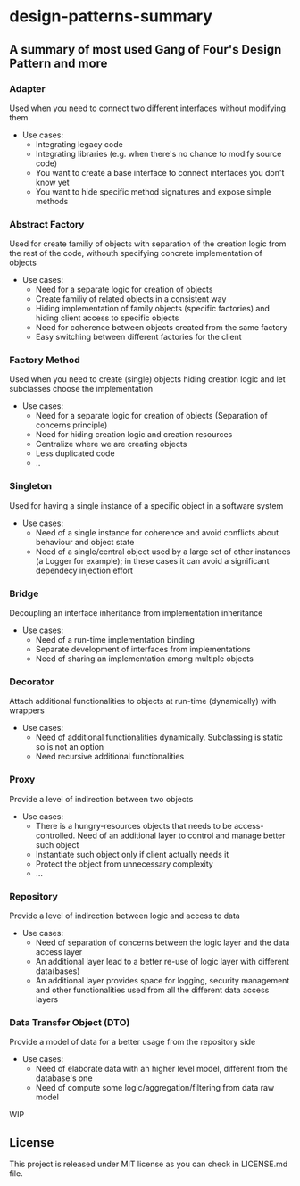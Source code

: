 # design-patterns-summary

## A summary of most used Gang of Four's Design Pattern and more

### Adapter
Used when you need to connect two different interfaces without modifying them

* Use cases: 
  - Integrating legacy code
  - Integrating libraries (e.g. when there's no chance to modify source code)
  - You want to create a base interface to connect interfaces you don't know yet
  - You want to hide specific method signatures and expose simple methods

### Abstract Factory
Used for create familiy of objects with separation of the creation logic from the rest of the code, withouth specifying concrete implementation of objects

* Use cases: 
  - Need for a separate logic for creation of objects
  - Create familiy of related objects in a consistent way
  - Hiding implementation of family objects (specific factories) and hiding client access to specific objects
  - Need for coherence between objects created from the same factory
  - Easy switching between different factories for the client

### Factory Method
Used when you need to create (single) objects hiding creation logic and let subclasses choose the implementation

* Use cases:  
  - Need for a separate logic for creation of objects (Separation of concerns principle)
  - Need for hiding creation logic and creation resources
  - Centralize where we are creating objects
  - Less duplicated code
  - ..
  
### Singleton
Used for having a single instance of a specific object in a software system

* Use cases:  
  - Need of a single instance for coherence and avoid conflicts about behaviour and object state
  - Need of a single/central object used by a large set of other instances (a Logger for example); in these cases it can avoid a significant dependecy injection effort
  
### Bridge
Decoupling an interface inheritance from implementation inheritance

* Use cases:  
  - Need of a run-time implementation binding
  - Separate development of interfaces from implementations
  - Need of sharing an implementation among multiple objects
  
 ### Decorator
Attach additional functionalities to objects at run-time (dynamically) with wrappers

* Use cases:  
  - Need of additional functionalities dynamically. Subclassing is static so is not an option
  - Need recursive additional functionalities
  
### Proxy
Provide a level of indirection between two objects

* Use cases:  
  - There is a hungry-resources objects that needs to be access-controlled. Need of an additional layer to control and manage         better such object
  - Instantiate such object only if client actually needs it
  - Protect the object from unnecessary complexity
  - ...
  
### Repository
Provide a level of indirection between logic and access to data

* Use cases:  
  - Need of separation of concerns between the logic layer and the data access layer
  - An additional layer lead to a better re-use of logic layer with different data(bases)
  - An additional layer provides space for logging, security management and other functionalities used from all the different data access layers

### Data Transfer Object (DTO)
Provide a model of data for a better usage from the repository side

* Use cases:  
  - Need of elaborate data with an higher level model, different from the database's one
  - Need of compute some logic/aggregation/filtering from data raw model
  
  
WIP

## License
This project is released under MIT license as you can check in LICENSE.md file.
